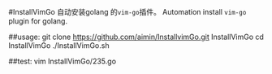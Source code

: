 #InstallVimGo
自动安装golang 的`vim-go`插件。
Automation install `vim-go` plugin for golang.


##usage:
	git clone https://github.com/aimin/InstallvimGo.git InstallVimGo
	cd InstallVimGo
	./InstallVimGo.sh
	
	
##test:
	vim InstallVimGo/235.go

	

